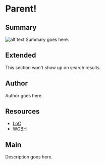 # Parent!

## Summary

![alt text](http://example.org/image)
Summary goes here.

## Extended

This section won't show up on search results.

## Author

Author goes here.

## Resources

- [LoC](http://loc.gov)
- [WGBH](http://wgbh.org)

## Main

Description goes here.
